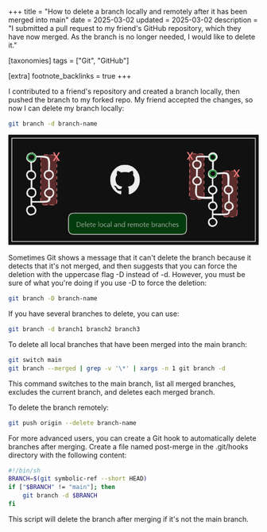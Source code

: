 +++
title = "How to delete a branch locally and remotely after it has been merged into main"
date = 2025-03-02
updated = 2025-03-02
description = "I submitted a pull request to my friend's GitHub repository, which they have now merged. As the branch is no longer needed, I would like to delete it."

[taxonomies]
tags = ["Git", "GitHub"]

[extra]
footnote_backlinks = true
+++

I contributed to a friend's repository and created a branch locally, then pushed the branch to my forked repo. My friend accepted the changes, so now I can delete my branch locally:

```bash
git branch -d branch-name
```

![delete_branches](./delete_branches.png)

Sometimes Git shows a message that it can't delete the branch because it detects that it's not merged, and then suggests that you can force the deletion with the uppercase flag -D instead of -d. However, you must be sure of what you're doing if you use -D to force the deletion:

```bash
git branch -D branch-name
```

If you have several branches to delete, you can use:

```bash
git branch -d branch1 branch2 branch3
```

To delete all local branches that have been merged into the main branch:

```bash
git switch main
git branch --merged | grep -v '\*' | xargs -n 1 git branch -d
```

This command switches to the main branch, list all merged branches, excludes the current branch, and deletes each merged branch.

To delete the branch remotely:

```bash
git push origin --delete branch-name
```

For more advanced users, you can create a Git hook to automatically delete branches after merging. Create a file named post-merge in the .git/hooks directory with the following content:

```bash
#!/bin/sh
BRANCH=$(git symbolic-ref --short HEAD)
if ["$BRANCH" != "main"]; then
    git branch -d $BRANCH
fi
```

This script will delete the branch after merging if it's not the main branch.
